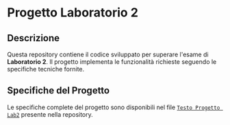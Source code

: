 # Progetto Laboratorio 2

## Descrizione

Questa repository contiene il codice sviluppato per superare l'esame di **Laboratorio 2**. Il progetto implementa le funzionalità richieste seguendo le specifiche tecniche fornite.

## Specifiche del Progetto

Le specifiche complete del progetto sono disponibili nel file [`Testo Progetto Lab2`](https://github.com/L9Tigrotto/Lab2/blob/main/Testo%20progetto%20Lab%202%20A.pdf) presente nella repository.
